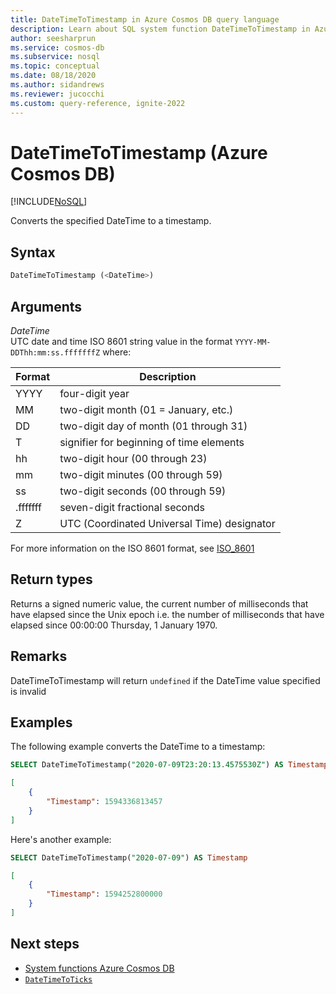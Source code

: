 ```yaml
---
title: DateTimeToTimestamp in Azure Cosmos DB query language
description: Learn about SQL system function DateTimeToTimestamp in Azure Cosmos DB.
author: seesharprun
ms.service: cosmos-db
ms.subservice: nosql
ms.topic: conceptual
ms.date: 08/18/2020
ms.author: sidandrews
ms.reviewer: jucocchi
ms.custom: query-reference, ignite-2022
---
```

# DateTimeToTimestamp (Azure Cosmos DB)
[!INCLUDE[NoSQL](../../includes/appliesto-nosql.md)]

Converts the specified DateTime to a timestamp.
  
## Syntax
  
```sql
DateTimeToTimestamp (<DateTime>)
```

## Arguments

*DateTime*  
   UTC date and time ISO 8601 string value in the format `YYYY-MM-DDThh:mm:ss.fffffffZ` where:
  
|Format|Description|
|-|-|
|YYYY|four-digit year|
|MM|two-digit month (01 = January, etc.)|
|DD|two-digit day of month (01 through 31)|
|T|signifier for beginning of time elements|
|hh|two-digit hour (00 through 23)|
|mm|two-digit minutes (00 through 59)|
|ss|two-digit seconds (00 through 59)|
|.fffffff|seven-digit fractional seconds|
|Z|UTC (Coordinated Universal Time) designator|
  
  For more information on the ISO 8601 format, see [ISO_8601](https://en.wikipedia.org/wiki/ISO_8601)

## Return types

Returns a signed numeric value, the current number of milliseconds that have elapsed since the Unix epoch i.e. the number of milliseconds that have elapsed since 00:00:00 Thursday, 1 January 1970.

## Remarks

DateTimeToTimestamp will return `undefined` if the DateTime value specified is invalid

## Examples
  
The following example converts the DateTime to a timestamp:

```sql
SELECT DateTimeToTimestamp("2020-07-09T23:20:13.4575530Z") AS Timestamp
```

```json
[
    {
        "Timestamp": 1594336813457
    }
]
```  

Here's another example:

```sql
SELECT DateTimeToTimestamp("2020-07-09") AS Timestamp
```

```json
[
    {
        "Timestamp": 1594252800000
    }
]
```  

## Next steps

- [System functions Azure Cosmos DB](system-functions.yml)
- [`DateTimeToTicks`](datetimetoticks.md)
